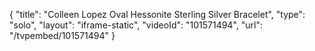 {
    "title": "Colleen Lopez Oval Hessonite Sterling Silver Bracelet",
    "type": "solo",
    "layout": "iframe-static",
    "videoId": "101571494",
    "url": "\/tvpembed\/101571494"
}